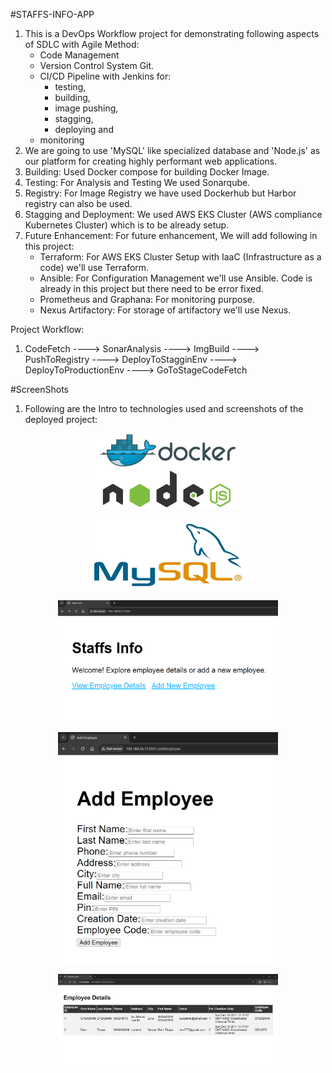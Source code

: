 #STAFFS-INFO-APP
1. This is a DevOps Workflow project for demonstrating following aspects of SDLC with Agile Method:
   - Code Management
   - Version Control System Git.
   - CI/CD Pipeline with Jenkins for:
      - testing,
      - building,
      - image pushing,
      - stagging,
      - deploying and
   - monitoring
2. We are going to use 'MySQL' like specialized database and 'Node.js' as our platform for creating highly performant web applications.
3. Building: Used Docker compose for building Docker Image.
4. Testing: For Analysis and Testing We used Sonarqube.
5. Registry: For Image Registry we have used Dockerhub but Harbor registry can also be used.
6. Stagging and Deployment: We used AWS EKS Cluster (AWS compliance Kubernetes Cluster) which is to be already setup.
7. Future Enhancement: For future enhancement, We will add following in this project:
     - Terraform: For AWS EKS Cluster Setup with IaaC (Infrastructure as a code) we'll use Terraform.
     - Ansible: For Configuration Management we'll use Ansible. Code is already in this project but there need to be error fixed.
     - Prometheus and Graphana: For monitoring purpose.
     - Nexus Artifactory: For storage of artifactory we'll use Nexus.

Project Workflow:
1. CodeFetch ----> SonarAnalysis ----> ImgBuild ----> PushToRegistry ----> DeployToStagginEnv ----> DeployToProductionEnv ----> GoToStageCodeFetch

#ScreenShots
1. Following are the Intro to technologies used and screenshots of the deployed project:
<p align="center">
    <img src="Screenshots/docker_nodejs.png" alt="docker_compose" width="50%"/>
</p>

<p align="center">
    <img src="Screenshots/mysql.jpg" alt="docker_compose" width="50%"/>
</p>
<p align="center">
    <img src="Screenshots/index.png" alt="docker_compose" width="70%"/>
</p>
<p align="center">
    <img src="Screenshots/addEmployee.png" alt="docker_compose" width="70%">
</p>
<p align="center">
    <img src="Screenshots/employee.png" alt="docker_compose" width="70%">
</p>
